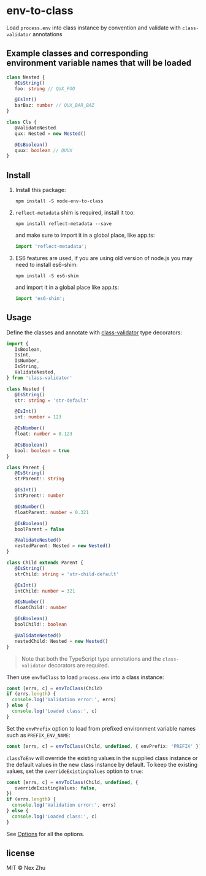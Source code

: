 # env-to-class

Load `process.env` into class instance by convention and validate with `class-validator` annotations

## Example classes and corresponding environment variable names that will be loaded

```typescript
class Nested {
   @IsString()
   foo: string // QUX_FOO

   @IsInt()
   barBaz: number // QUX_BAR_BAZ
}

class Cls {
   @ValidateNested
   qux: Nested = new Nested() 

   @IsBoolean()
   quux: boolean // QUUX
}
```

## Install

1. Install this package:

   `npm install -S node-env-to-class`

2. `reflect-metadata` shim is required, install it too:

   `npm install reflect-metadata --save`

   and make sure to import it in a global place, like app.ts:

   ```typescript
   import 'reflect-metadata';
   ```

3. ES6 features are used, if you are using old version of node.js you may need to install es6-shim:

   `npm install -S es6-shim`

   and import it in a global place like app.ts:

   ```typescript
   import 'es6-shim';
   ```

## Usage

Define the classes and annotate with [class-validator](https://github.com/typestack/class-validator) type decorators:

```typescript
import {
   IsBoolean,
   IsInt,
   IsNumber,
   IsString,
   ValidateNested,
} from 'class-validator'

class Nested {
   @IsString()
   str: string = 'str-default'

   @IsInt()
   int: number = 123

   @IsNumber()
   float: number = 0.123

   @IsBoolean()
   bool: boolean = true
}

class Parent {
   @IsString()
   strParent!: string

   @IsInt()
   intParent!: number

   @IsNumber()
   floatParent: number = 0.321

   @IsBoolean()
   boolParent = false

   @ValidateNested()
   nestedParent: Nested = new Nested()
}

class Child extends Parent {
   @IsString()
   strChild: string = 'str-child-default'

   @IsInt()
   intChild: number = 321

   @IsNumber()
   floatChild!: number

   @IsBoolean()
   boolChild!: boolean

   @ValidateNested()
   nestedChild: Nested = new Nested()
}
```

> Note that both the TypeScript type annotations and the `class-validator` decorators are required.

Then use `envToClass` to load `process.env` into a class instance:

```typescript
const [errs, c] = envToClass(Child)
if (errs.length) {
  console.log('Validation error:', errs)
} else {
  console.log('Loaded class:', c)
}
```

Set the `envPrefix` option to load from prefixed environment variable names such as `PREFIX_ENV_NAME`:

```typescript
const [errs, c] = envToClass(Child, undefined, { envPrefix: 'PREFIX' })
```

`classToEnv` will override the existing values in the supplied class instance or the default values in the new class instance by default. To keep the existing values, set the `overrideExistingValues` option to `true`:

```typescript
const [errs, c] = envToClass(Child, undefined, {
   overrideExistingValues: false,
})
if (errs.length) {
  console.log('Validation error:', errs)
} else {
  console.log('Loaded class:', c)
}
```

See [Options](src/impl.ts) for all the options.

## license

MIT © Nex Zhu
